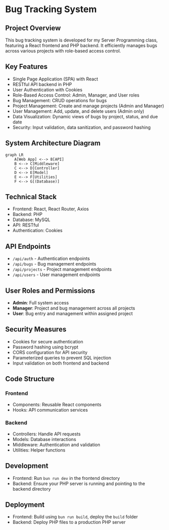 # Bug Tracking System

## Project Overview
This bug tracking system is developed for my Server Programming class, featuring a React frontend and PHP backend. It efficiently manages bugs across various projects with role-based access control.

## Key Features
- Single Page Application (SPA) with React
- RESTful API backend in PHP
- User Authentication with Cookies
- Role-Based Access Control: Admin, Manager, and User roles
- Bug Management: CRUD operations for bugs
- Project Management: Create and manage projects (Admin and Manager)
- User Management: Add, update, and delete users (Admin only)
- Data Visualization: Dynamic views of bugs by project, status, and due date
- Security: Input validation, data sanitization, and password hashing

## System Architecture Diagram
```mermaid
graph LR
    A[Web App] <--> B[API]
    B <--> C[Middleware]
    C <--> D[Controller]
    D <--> E[Model]
    E <--> F[Utilities]
    F <--> G[(Database)]
```

## Technical Stack
- Frontend: React, React Router, Axios
- Backend: PHP
- Database: MySQL
- API: RESTful
- Authentication: Cookies

## API Endpoints
- `/api/auth` - Authentication endpoints
- `/api/bugs` - Bug management endpoints
- `/api/projects` - Project management endpoints
- `/api/users` - User management endpoints

## User Roles and Permissions
- **Admin**: Full system access
- **Manager**: Project and bug management across all projects
- **User**: Bug entry and management within assigned project

## Security Measures
- Cookies for secure authentication
- Password hashing using bcrypt
- CORS configuration for API security
- Parameterized queries to prevent SQL injection
- Input validation on both frontend and backend

## Code Structure
### Frontend
- Components: Reusable React components
- Hooks: API communication services

### Backend
- Controllers: Handle API requests
- Models: Database interactions
- Middleware: Authentication and validation
- Utilities: Helper functions

## Development
- Frontend: Run `bun run dev` in the frontend directory
- Backend: Ensure your PHP server is running and pointing to the backend directory

## Deployment
- Frontend: Build using `bun run build`, deploy the `build` folder
- Backend: Deploy PHP files to a production PHP server
